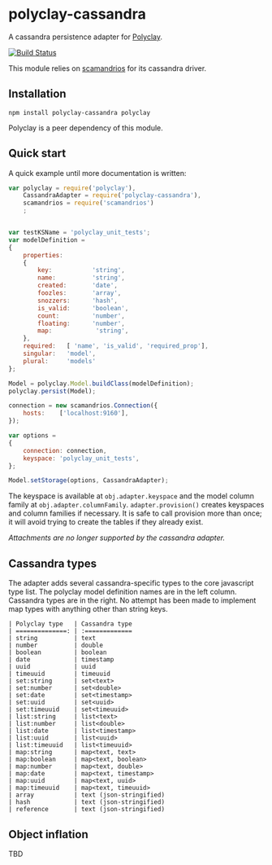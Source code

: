 polyclay-cassandra
==================

A cassandra persistence adapter for [Polyclay](https://github.com/ceejbot/polyclay).

[![Build Status](https://secure.travis-ci.org/ceejbot/polyclay-cassandra.png)](http://travis-ci.org/ceejbot/polyclay-cassandra)

This module relies on [scamandrios](https://github.com/ceejbot/scamandrios) for its cassandra driver.

## Installation

`npm install polyclay-cassandra polyclay`

Polyclay is a peer dependency of this module.

## Quick start

A quick example until more documentation is written:


```javascript
var polyclay = require('polyclay'),
    CassandraAdapter = require('polyclay-cassandra'),
    scamandrios = require('scamandrios')
    ;


var testKSName = 'polyclay_unit_tests';
var modelDefinition =
{
    properties:
    {
        key:           'string',
        name:          'string',
        created:       'date',
        foozles:       'array',
        snozzers:      'hash',
        is_valid:      'boolean',
        count:         'number',
        floating:      'number',
        map:            'string',
    },
    required:   [ 'name', 'is_valid', 'required_prop'],
    singular:   'model',
    plural:     'models'
};

Model = polyclay.Model.buildClass(modelDefinition);
polyclay.persist(Model);

connection = new scamandrios.Connection({
    hosts:    ['localhost:9160'],
});

var options =
{
    connection: connection,
    keyspace: 'polyclay_unit_tests',
};

Model.setStorage(options, CassandraAdapter);
```

The keyspace is available at `obj.adapter.keyspace` and the model column family at `obj.adapter.columnFamily`. `adapter.provision()` creates keyspaces and column families if necessary. It is safe to call provision more than once; it will avoid trying to create the tables if they already exist.

*Attachments are no longer supported by the cassandra adapter.*

## Cassandra types

The adapter adds several cassandra-specific types to the core javascript type list. The polyclay model definition names are in the left column. Cassandra types are in the right. No attempt has been made to implement map types with anything other than string keys.

```
| Polyclay type   | Cassandra type
| ==============: | :=============
| string          | text
| number          | double
| boolean         | boolean
| date            | timestamp
| uuid            | uuid
| timeuuid        | timeuuid
| set:string      | set<text>
| set:number      | set<double>
| set:date        | set<timestamp>
| set:uuid        | set<uuid>
| set:timeuuid    | set<timeuuid>
| list:string     | list<text>
| list:number     | list<double>
| list:date       | list<timestamp>
| list:uuid       | list<uuid>
| list:timeuuid   | list<timeuuid>
| map:string      | map<text, text>
| map:boolean     | map<text, boolean>
| map:number      | map<text, double>
| map:date        | map<text, timestamp>
| map:uuid        | map<text, uuid>
| map:timeuuid    | map<text, timeuuid>
| array           | text (json-stringified)
| hash            | text (json-stringified)
| reference       | text (json-stringified)
```

## Object inflation

TBD




